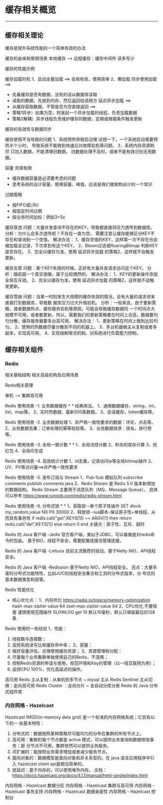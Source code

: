 # 缓存相关概览
***
## 缓存相关理论
缓存是提升系统性能的一个简单有效的办法

缓存的由来和使用场景
本地缓存 --> 远程缓存：缓存中间件
读多写少

缓存的性能示例

缓存加载时机
1、启动全量加载 ==> 全局有效，使用简单
2、懒加载
同步使用加载 ==>
- 先看缓存是否有数据，没有的话从数据库读取
- 读取的数据，先放到内存，然后返回给调用方
延迟异步加载 ==>
- 从缓存获取数据，不管是否为空直接返回 ==>
- 策略1异步）如果为空，则发起一个异步加载的线程，负责加载数据
- 策略2解耦）异步线程负责维护缓存的数据，定期或根据条件触发更新

缓存的有效性与数据同步

缓存使用不当导致的问题
1、系统预热导致启动慢
试想一下，一个系统启动需要预热半个小时。
导致系统不能做到快速应对故障宕机等问题。
2、系统内存资源耗尽
只加入数据，不能清理旧数据。
旧数据处理不及时，或者不能有效识别无用数据。

容量
资源有限
- 缓存数据容量是必须要考虑的问题
- 思考系统的设计容量、使用容量、峰值，应该是我们做架构设计的一个常识

过期策略
- 按FIFO或LRU
- 按固定时间过期
- 按业务时间加权：例如3+5x

缓存穿透
问题：大量并发查询不存在的KEY，导致都直接将压力透传到数据库。
分析：为什么会多次透传呢？不存在一直为空。
需要注意让缓存能够区分KEY不存在和查询到一个空值。
解决办法：
1、缓存空值的KEY，这样第一次不存在也会被加载会记录，下次拿到有这个KEY。
2、Bloom过滤或RoaringBitmap 判断KEY是否存在。
3、完全以缓存为准，使用 延迟异步加载 的策略2，这样就不会触发更新。

缓存击穿
问题：某个KEY失效的时候，正好有大量并发请求访问这个KEY。
分析：跟前面一个其实很像，属于比较偶然的。
解决办法：
1、KEY的更新操作添加全局互斥锁。
2、完全以缓存为准，使用 延迟异步加载 的策略2，这样就不会触发更新。

缓存雪崩
问题：当某一时刻发生大规模的缓存失效的情况，会有大量的请求进来直接打到数据库，导致数
据库压力过大升值宕机。
分析：一般来说，由于更新策略、或者数据热点、缓存服务宕机等原因，可能会导致缓存数据同
一个时间点大规模不可用，或者都更新。所以，需要我们的更新策略要在时间上合适，数据要均
匀分散，缓存服务器要多台高可用。
解决办法：
1、更新策略在时间上做到比较均匀。
2、使用的热数据尽量分散到不同的机器上。
3、多台机器做主从复制或者多副本，实现高可用。
4、实现熔断限流机制，对系统进行负载能力控制。

## 缓存相关组件
### Redis
相关基础结构
相关高级机构及应用场景

Redis相关原理

单机 --> 集群高可用

Redis 使用场景 -1. 业务数据缓存 * *
经典用法。
1、通用数据缓存，string，int，list，map等。
2、实时热数据，最新500条数据。
3、会话缓存，token缓存等。

Redis 使用场景 -2. 业务数据处理
1、非严格一致性要求的数据：评论，点击等。
2、业务数据去重：订单处理的幂等校验等。
3、业务数据排序：排名，排行榜等。

Redis 使用场景 -3. 全局一致计数 * *
1、全局流控计数
2、秒杀的库存计算
3、抢红包
4、全局ID生成

Redis 使用场景 -4. 高效统计计数
1、id去重，记录访问ip等全局bitmap操作
2、UV、PV等访问量==>非严格一致性要求

Redis 使用场景 -5. 发布订阅与 Stream
1、Pub-Sub 模拟队列
subscribe comments
publish comments java
2、Redis Stream 是 Redis 5.0 版本新增加的数据结构。
Redis Stream 主要用于消息队列（MQ，Message Queue）。
具体可以参考 https://www.runoob.com/redis/redis-stream.html

Redis 使用场景 -6. 分布式锁 * *
1、获取锁--单个原子性操作
SET dlock my_random_value NX PX 30000
2、释放锁--lua脚本-保证原子性+单线程，从而具有事务性
if redis.call("get",KEYS[1]) == ARGV[1] then
return redis.call("del",KEYS[1])
else
return 0
end
关键点：原子性、互斥、超时


Redis 的 Java 客户端 -Jedis
官方客户端，类似于JDBC，可以看做是对redis命令的包装。
基于BIO，线程不安全，需要配置连接池管理连接。

Redis 的 Java 客户端 -Lettuce
目前主流推荐的驱动，基于Netty NIO，API线程安全。

Redis 的 Java 客户端 -Redission
基于Netty NIO，API线程安全。
亮点：大量丰富的分布式功能特性，比如JUC的线程安全集合和工具的分布式版本，分
布式的基本数据类型和锁等。


Redis 性能优化
- 核心优化点：
1、内存优化
https://redis.io/topics/memory-optimization
hash-max-ziplist-value 64
zset-max-ziplist-value 64
2、CPU优化
不要阻塞
谨慎使用范围操作
SLOWLOG get 10 默认10毫秒，默认只保留最后的128条


Redis 使用的一些经验
1、性能：
1) 线程数与连接数；
2) 监控系统读写比和缓存命中率；
2、容量：
1) 做好容量评估，合理使用缓存资源；
3、资源管理和分配：
1) 尽量每个业务集群单独使用自己的Redis，不混用；
2) 控制Redis资源的申请与使用，规范环境和Key的管理（以一线互联网为例）；
3) 监控CPU 100%，优化高延迟的操作。


高可用
Redis 主从复制：从单机到多节点 ~ mysql 主从
Redis Sentinel 主从切换：走向高可用
Redis Cluster ：走向分片 ~ 全自动分库分表
Redis 的 Java 分布式组件库


### 内存网格 - Hazelcast
Hazelcast IMGD(in-memory data grid) 是一个标准的内存网格系统；它具有以下的一
些基本特性：
1. 分布式的：数据按照某种策略尽可能均匀的分布在集群的所有节点上。
2. 高可用：集群的每个节点都是 active 模式，可以提供业务查询和数据修改事务；部
分节点不可用，集群依然可以提供业务服务。
3. 可扩展的：能按照业务需求增加或者减少服务节点。
4. 面向对象的：数据模型是面向对象和非关系型的。在 java 语言应用程序中引入
hazelcast client api是相当简单的。
5. 低延迟：基于内存的，可以使用堆外内存。
文档：https://docs.hazelcast.org/docs/4.1.1/manual/html-single/index.html

内存网格 - Hazelcast 数据分区
内存网格 - Hazelcast 集群与高可用
内存网格 - Hazelcast 事务支持
内存网格 - Hazelcast 数据亲密性
内存网格 - Hazelcast 控制台
